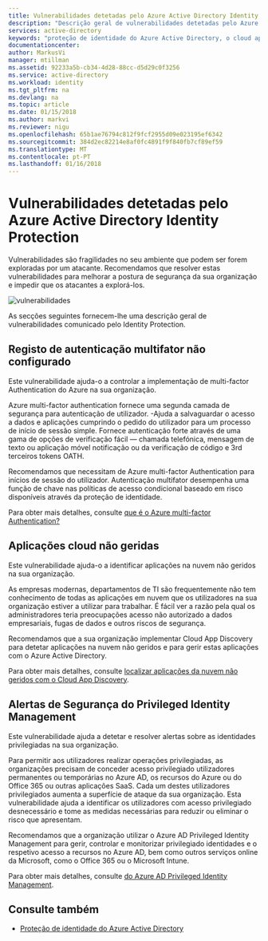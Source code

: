 ```yaml
---
title: Vulnerabilidades detetadas pelo Azure Active Directory Identity Protection | Microsoft Docs
description: "Descrição geral de vulnerabilidades detetadas pelo Azure Active Directory Identity Protection."
services: active-directory
keywords: "proteção de identidade do Azure Active Directory, o cloud app discovery, gestão de aplicações, segurança, risco, nível de risco, vulnerabilidade, política de segurança"
documentationcenter: 
author: MarkusVi
manager: mtillman
ms.assetid: 92233a5b-cb34-4d28-88cc-d5d29c0f3256
ms.service: active-directory
ms.workload: identity
ms.tgt_pltfrm: na
ms.devlang: na
ms.topic: article
ms.date: 01/15/2018
ms.author: markvi
ms.reviewer: nigu
ms.openlocfilehash: 65b1ae76794c812f9fcf2955d09e023195ef6342
ms.sourcegitcommit: 384d2ec82214e8af0fc4891f9f840fb7cf89ef59
ms.translationtype: MT
ms.contentlocale: pt-PT
ms.lasthandoff: 01/16/2018
---
```

# <a name="vulnerabilities-detected-by-azure-active-directory-identity-protection"></a>Vulnerabilidades detetadas pelo Azure Active Directory Identity Protection
Vulnerabilidades são fragilidades no seu ambiente que podem ser forem exploradas por um atacante. Recomendamos que resolver estas vulnerabilidades para melhorar a postura de segurança da sua organização e impedir que os atacantes a explorá-los.


![vulnerabilidades](./media/active-directory-identityprotection-vulnerabilities/101.png "vulnerabilidades")



As secções seguintes fornecem-lhe uma descrição geral de vulnerabilidades comunicado pelo Identity Protection.

## <a name="multi-factor-authentication-registration-not-configured"></a>Registo de autenticação multifator não configurado
Este vulnerabilidade ajuda-o a controlar a implementação de multi-factor Authentication do Azure na sua organização. 

Azure multi-factor authentication fornece uma segunda camada de segurança para autenticação de utilizador. -Ajuda a salvaguardar o acesso a dados e aplicações cumprindo o pedido do utilizador para um processo de início de sessão simple. Fornece autenticação forte através de uma gama de opções de verificação fácil — chamada telefónica, mensagem de texto ou aplicação móvel notificação ou da verificação de código e 3rd terceiros tokens OATH.

Recomendamos que necessitam de Azure multi-factor Authentication para inícios de sessão do utilizador. Autenticação multifator desempenha uma função de chave nas políticas de acesso condicional baseado em risco disponíveis através da proteção de identidade.

Para obter mais detalhes, consulte [que é o Azure multi-factor Authentication?](../multi-factor-authentication/multi-factor-authentication.md)

## <a name="unmanaged-cloud-apps"></a>Aplicações cloud não geridas
Este vulnerabilidade ajuda-o a identificar aplicações na nuvem não geridos na sua organização.

As empresas modernas, departamentos de TI são frequentemente não tem conhecimento de todas as aplicações em nuvem que os utilizadores na sua organização estiver a utilizar para trabalhar. É fácil ver a razão pela qual os administradores teria preocupações acesso não autorizado a dados empresariais, fugas de dados e outros riscos de segurança. 

Recomendamos que a sua organização implementar Cloud App Discovery para detetar aplicações na nuvem não geridos e para gerir estas aplicações com o Azure Active Directory.

Para obter mais detalhes, consulte [localizar aplicações da nuvem não geridos com o Cloud App Discovery](active-directory-cloudappdiscovery-whatis.md).

## <a name="security-alerts-from-privileged-identity-management"></a>Alertas de Segurança do Privileged Identity Management
Este vulnerabilidade ajuda a detetar e resolver alertas sobre as identidades privilegiadas na sua organização.  

Para permitir aos utilizadores realizar operações privilegiadas, as organizações precisam de conceder acesso privilegiado utilizadores permanentes ou temporárias no Azure AD, os recursos do Azure ou do Office 365 ou outras aplicações SaaS. Cada um destes utilizadores privilegiados aumenta a superfície de ataque da sua organização. Esta vulnerabilidade ajuda a identificar os utilizadores com acesso privilegiado desnecessário e tome as medidas necessárias para reduzir ou eliminar o risco que apresentam. 

Recomendamos que a organização utilizar o Azure AD Privileged Identity Management para gerir, controlar e monitorizar privilegiado identidades e o respetivo acesso a recursos no Azure AD, bem como outros serviços online da Microsoft, como o Office 365 ou o Microsoft Intune.

Para obter mais detalhes, consulte [do Azure AD Privileged Identity Management](active-directory-privileged-identity-management-configure.md). 

## <a name="see-also"></a>Consulte também
* [Proteção de identidade do Azure Active Directory](active-directory-identityprotection.md)


